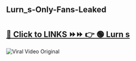 
 ## Lurn_s-Only-Fans-Leaked

# <h2><a href="https://clipsfans.com/Lurn_s&ref=git">🔗 Click to LINKS ⏩⏩ 👉 🟢 Lurn s </a></h2>

<a href="https://clipsfans.com/Lurn_s&ref=git" rel="nofollow" data-target="animated-image.originalLink"><img src="https://i.ibb.co.com/xMMVF88/686577567.gif" alt="Viral Video Original" style="max-width: 100%; display: inline-block;" data-target="animated-image.originalImage"></a>
